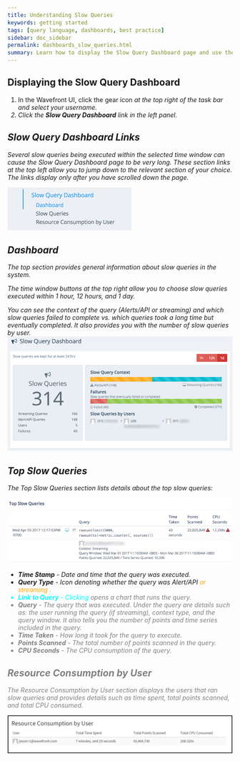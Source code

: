```yaml
---
title: Understanding Slow Queries
keywords: getting started
tags: [query language, dashboards, best practice]
sidebar: doc_sidebar
permalink: dashboards_slow_queries.html
summary: Learn how to display the Slow Query Dashboard page and use the information available in the dashboard to help you understand which and why queries take a long time to complete.
---
```

## Displaying the Slow Query Dashboard
1. In the Wavefront UI, click the gear icon <i class="fa fa-cog"/> at the top right of the task bar and select your username.
1. Click the **Slow Query Dashboard** link in the left panel.

## Slow Query Dashboard Links

Several slow queries being executed within the selected time window can cause the Slow Query Dashboard page to be very long. These section links at the top left allow you to jump down to the relevant section of your choice. *The links display only after you have scrolled down the page.*

 ![db_slow_query_links](images/db_slow_query_links.png)

## Dashboard
The top section provides general information about slow queries in the system.

The time window buttons at the top right allow you to choose slow queries executed within 1 hour, 12 hours, and 1 day.

You can see the context of the query (Alerts/API or streaming) and  which slow queries failed to complete vs. which queries took a long time but eventually completed. It also provides you with the number of slow queries by user.
 ![db_slow_query](images/db_slow_query.png)


## Top Slow Queries

The Top Slow Queries section lists details about the top slow queries:

![db_slow_query_queriess](images/db_slow_query_queries.png)

- **Time Stamp** - Date and time that the query was executed.
- **Query Type** - Icon denoting whether the query was Alert/API <i class="fa-exclamation-triangle fa" style="color: orange;"/> or streaming <i class="fa-desktop fa" style="color: aqua;"/>.
- **Link to Query** - Clicking <i class="fa-share-square-o fa" style="color: gray;"/> opens a chart that runs the query.
- **Query** - The query that was executed. Under the query are details such as: the user running the query (if streaming), context type, and the query window. It also tells you the number of points and time series included in the query.
- **Time Taken** - How long it took for the query to execute.
- **Points Scanned** - The total number of points scanned in the query.
- **CPU Seconds** - The CPU consumption of the query.

## Resource Consumption by User

The Resource Consumption by User section displays the users that ran slow queries and provides details such as time spent, total points scanned, and total CPU consumed.

![db_slow_query_user](images/db_slow_query_user.png)
